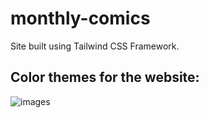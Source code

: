 # monthly-comics
Site built using Tailwind CSS Framework.



## Color themes for the website: 

![images](https://github.com/Pyncro/monthly-comics/blob/main/img/Capture%20d’écran%202022-08-11%20à%2023.48.26.png?raw=true)
